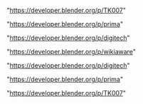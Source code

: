 "https://developer.blender.org/p/TK007"

"https://developer.blender.org/p/prima"

"https://developer.blender.org/p/digitech"

 
"https://developer.blender.org/p/wikiaware"


"https://developer.blender.org/p/digitech"


"https://developer.blender.org/p/prima"


"https://developer.blender.org/p/TK007"


 
